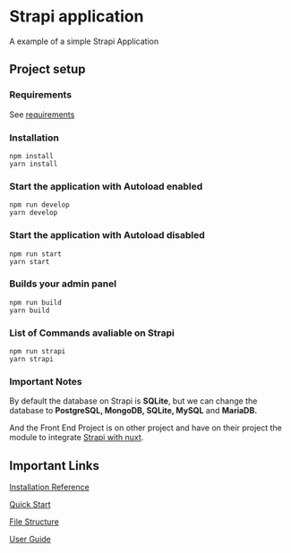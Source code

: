 # Strapi application

A example of a simple Strapi Application

## Project setup

### Requirements

See [requirements](https://strapi.io/documentation/developer-docs/latest/installation/cli.html#step-1-make-sure-requirements-are-met)

### Installation

```
npm install
yarn install
```

### Start the application with Autoload enabled

```
npm run develop
yarn develop
```

### Start the application with Autoload disabled

```
npm run start
yarn start
```

### Builds your admin panel

```
npm run build
yarn build
```

### List of Commands avaliable on Strapi

```
npm run strapi
yarn strapi
```

### Important Notes

By default the database on Strapi is **SQLite**, but we can change the database to **PostgreSQL, MongoDB, SQLite, MySQL** and **MariaDB.**

And the Front End Project is on other project and have on their project the module to integrate [Strapi with nuxt](https://strapi.nuxtjs.org/).

## Important Links

[Installation Reference](https://strapi.io/documentation/developer-docs/latest/getting-started/installation.html)

[Quick Start](https://strapi.io/documentation/developer-docs/latest/getting-started/quick-start.html)

[File Structure](https://strapi.io/documentation/developer-docs/latest/concepts/file-structure.html)

[User Guide](https://strapi.io/documentation/user-docs/latest/getting-started/introduction.html)
